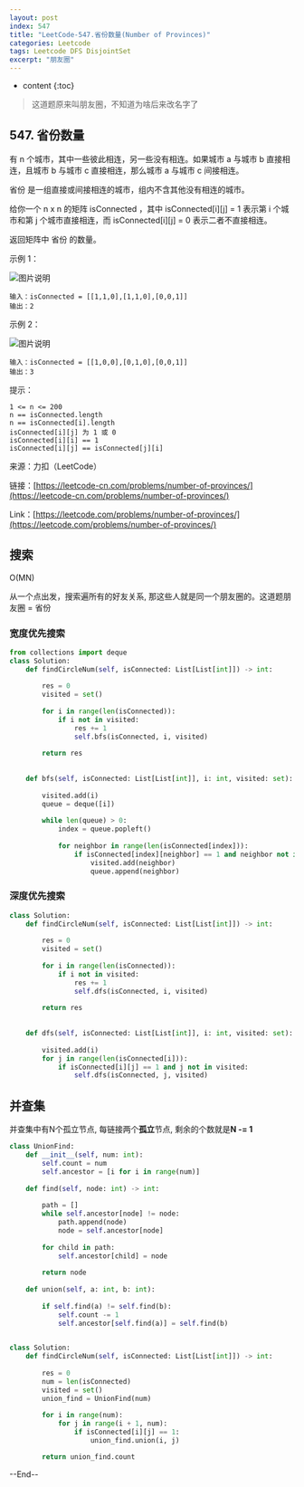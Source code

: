 ```yaml
---
layout: post
index: 547
title: "LeetCode-547.省份数量(Number of Provinces)"
categories: Leetcode
tags: Leetcode DFS DisjointSet
excerpt: "朋友圈"
---
```


* content
{:toc}

> 这道题原来叫朋友圈，不知道为啥后来改名字了

## 547. 省份数量

有 n 个城市，其中一些彼此相连，另一些没有相连。如果城市 a 与城市 b 直接相连，且城市 b 与城市 c 直接相连，那么城市 a 与城市 c 间接相连。

省份 是一组直接或间接相连的城市，组内不含其他没有相连的城市。

给你一个 n x n 的矩阵 isConnected ，其中 isConnected[i][j] = 1 表示第 i 个城市和第 j 个城市直接相连，而 isConnected[i][j] = 0 表示二者不直接相连。

返回矩阵中 省份 的数量。

示例 1：

![图片说明](https://geemaple.github.io/images/leetcode-algorithm-547-1.jpg)

```
输入：isConnected = [[1,1,0],[1,1,0],[0,0,1]]
输出：2
```

示例 2：

![图片说明](https://geemaple.github.io/images/leetcode-algorithm-547-2.jpg)

```
输入：isConnected = [[1,0,0],[0,1,0],[0,0,1]]
输出：3
```

提示：

```
1 <= n <= 200
n == isConnected.length
n == isConnected[i].length
isConnected[i][j] 为 1 或 0
isConnected[i][i] == 1
isConnected[i][j] == isConnected[j][i]
```

来源：力扣（LeetCode）

链接：[https://leetcode-cn.com/problems/number-of-provinces/](https://leetcode-cn.com/problems/number-of-provinces/)

Link：[https://leetcode.com/problems/number-of-provinces/](https://leetcode.com/problems/number-of-provinces/)


## 搜索

O(MN)

从一个点出发，搜索遍所有的好友关系, 那这些人就是同一个朋友圈的。这道题朋友圈 = 省份

### 宽度优先搜索

```python
from collections import deque
class Solution:
    def findCircleNum(self, isConnected: List[List[int]]) -> int:
        
        res = 0
        visited = set()
        
        for i in range(len(isConnected)):
            if i not in visited:
                res += 1
                self.bfs(isConnected, i, visited)
        
        return res
        
        
    def bfs(self, isConnected: List[List[int]], i: int, visited: set):
            
        visited.add(i)
        queue = deque([i])
        
        while len(queue) > 0:
            index = queue.popleft()
            
            for neighbor in range(len(isConnected[index])):
                if isConnected[index][neighbor] == 1 and neighbor not in visited:
                    visited.add(neighbor)
                    queue.append(neighbor)
```

### 深度优先搜索

```python
class Solution:
    def findCircleNum(self, isConnected: List[List[int]]) -> int:
        
        res = 0
        visited = set()
        
        for i in range(len(isConnected)):
            if i not in visited:
                res += 1
                self.dfs(isConnected, i, visited)
        
        return res
        
        
    def dfs(self, isConnected: List[List[int]], i: int, visited: set):
           
        visited.add(i)
        for j in range(len(isConnected[i])):
            if isConnected[i][j] == 1 and j not in visited:
                self.dfs(isConnected, j, visited)
```

## 并查集

并查集中有N个孤立节点, 每链接两个**孤立**节点, 剩余的个数就是**N -= 1**

```python
class UnionFind:
    def __init__(self, num: int):
        self.count = num
        self.ancestor = [i for i in range(num)]
        
    def find(self, node: int) -> int:
        
        path = []
        while self.ancestor[node] != node:
            path.append(node)
            node = self.ancestor[node]
            
        for child in path:
            self.ancestor[child] = node
            
        return node
    
    def union(self, a: int, b: int):
        
        if self.find(a) != self.find(b):
            self.count -= 1
            self.ancestor[self.find(a)] = self.find(b)
        

class Solution:
    def findCircleNum(self, isConnected: List[List[int]]) -> int:
        
        res = 0
        num = len(isConnected)
        visited = set()
        union_find = UnionFind(num)
        
        for i in range(num):
            for j in range(i + 1, num):
                if isConnected[i][j] == 1:
                    union_find.union(i, j)

        return union_find.count
```

--End--